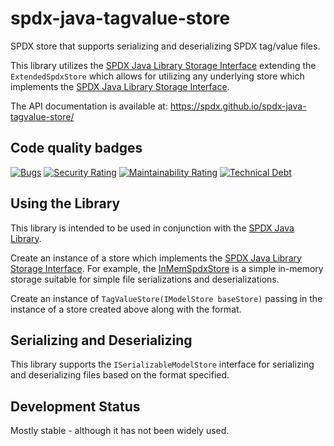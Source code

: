 # spdx-java-tagvalue-store

SPDX store that supports serializing and deserializing SPDX tag/value files.

This library utilizes the [SPDX Java Library Storage Interface](https://github.com/spdx/Spdx-Java-Library#storage-interface) extending the `ExtendedSpdxStore` which allows for utilizing any underlying store which implements the [SPDX Java Library Storage Interface](https://github.com/spdx/Spdx-Java-Library#storage-interface).

The API documentation is available at:
<https://spdx.github.io/spdx-java-tagvalue-store/>

## Code quality badges

[![Bugs](https://sonarcloud.io/api/project_badges/measure?project=spdx-tagvalue-store&metric=bugs)](https://sonarcloud.io/dashboard?id=spdx-tagvalue-store)
[![Security Rating](https://sonarcloud.io/api/project_badges/measure?project=spdx-tagvalue-store&metric=security_rating)](https://sonarcloud.io/dashboard?id=spdx-tagvalue-store)
[![Maintainability Rating](https://sonarcloud.io/api/project_badges/measure?project=spdx-tagvalue-store&metric=sqale_rating)](https://sonarcloud.io/dashboard?id=spdx-tagvalue-store)
[![Technical Debt](https://sonarcloud.io/api/project_badges/measure?project=spdx-tagvalue-store&metric=sqale_index)](https://sonarcloud.io/dashboard?id=spdx-tagvalue-store)

## Using the Library

This library is intended to be used in conjunction with the [SPDX Java Library](https://github.com/spdx/Spdx-Java-Library).

Create an instance of a store which implements the [SPDX Java Library Storage Interface](https://github.com/spdx/Spdx-Java-Library#storage-interface).  For example, the [InMemSpdxStore](https://github.com/spdx/Spdx-Java-Library/blob/master/src/main/java/org/spdx/storage/simple/InMemSpdxStore.java) is a simple in-memory storage suitable for simple file serializations and deserializations.

Create an instance of `TagValueStore(IModelStore baseStore)` passing in the instance of a store created above along with the format.

## Serializing and Deserializing

This library supports the `ISerializableModelStore` interface for serializing and deserializing files based on the format specified.

## Development Status

Mostly stable - although it has not been widely used.
